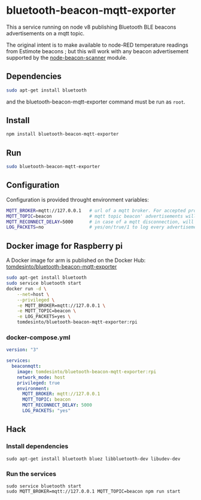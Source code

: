 bluetooth-beacon-mqtt-exporter
==============================

This a service running on node v8 publishing Bluetooth BLE beacons advertisements on a mqtt topic.

The original intent is to make available to node-RED temperature readings from Estimote beacons ; but this will work with any beacon advertisement supported by the [node-beacon-scanner](https://github.com/futomi/node-beacon-scanner) module.


Dependencies
------------


```sh
sudo apt-get install bluetooth
```

and the bluetooth-beacon-mqtt-exporter command must be run as `root`.


Install
-------


```sh
npm install bluetooth-beacon-mqtt-exporter
```


Run
---

```sh
sudo bluetooth-beacon-mqtt-exporter
```


Configuration
-------------

Configuration is provided throught environment variables:

```sh
MQTT_BROKER=mqtt://127.0.0.1   # url of a mqtt broker. For accepted protocols, refer to https://github.com/mqttjs/MQTT.js#connect
MQTT_TOPIC=beacon              # mqtt topic beacon' advertisements will be published to
MQTT_RECONNECT_DELAY=5000      # in case of a mqtt disconnection, will wait this amount of milliseconds before retrying to connect
LOG_PACKETS=no                 # yes/on/true/1 to log every advertisement package to the console
```


Docker image for Raspberry pi
-----------------------------

A Docker image for arm is published on the Docker Hub: [tomdesinto/bluetooth-beacon-mqtt-exporter](https://cloud.docker.com/repository/docker/tomdesinto/bluetooth-beacon-mqtt-exporter)


```sh
sudo apt-get install bluetooth
sudo service bluetooth start
docker run -d \
    --net=host \
    --privileged \
    -e MQTT_BROKER=mqtt://127.0.0.1 \
    -e MQTT_TOPIC=beacon \
    -e LOG_PACKETS=yes \
    tomdesinto/bluetooth-beacon-mqtt-exporter:rpi
```

### docker-compose.yml

```yaml
version: "3"

services:
  beaconmqtt:
    image: tomdesinto/bluetooth-beacon-mqtt-exporter:rpi
    network_mode: host
    privileged: true
    environment:
      MQTT_BROKER: mqtt://127.0.0.1
      MQTT_TOPIC: beacon
      MQTT_RECONNECT_DELAY: 5000
      LOG_PACKETS: "yes"
```



Hack
----


### Install dependencies

```
sudo apt-get install bluetooth bluez libbluetooth-dev libudev-dev
```


### Run the services


```
sudo service bluetooth start
sudo MQTT_BROKER=mqtt://127.0.0.1 MQTT_TOPIC=beacon npm run start
```

